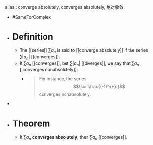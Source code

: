 alias:: converge absolutely, converges absolutely, 绝对收敛

- #SameForComplex
- # Definition
	- The [[series]] $\sum a_n$ is said to [[converge absolutely]] if the series $\sum\left|a_n\right|$ [[converges]].
	- If $\sum a_n$ [[converges]], but $\sum\left|a_n\right|$ [[diverges]], we say that $\sum a_n$ [[converges nonabsolutely]].
		- >For instance, the series
		  $$\sum\frac{(-1)^n}{n}$$
		  converges nonabsolutely.
-
- # Theorem
	- If $\sum a_n$ **converges absolutely**, then $\sum a_n$ [[converges]].